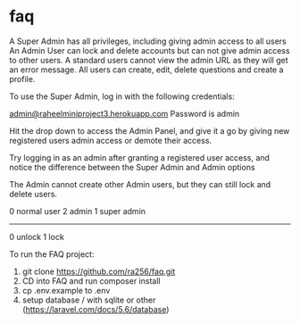 # faq

A Super Admin has all privileges, including giving admin access to all users
An Admin User can lock and delete accounts but can not give admin access to other users.
A standard users cannot view the admin URL as they will get an error message.
All users can create, edit, delete questions and create a profile.

To use the Super Admin, log in with the following credentials:

admin@raheelminiproject3.herokuapp.com
Password is admin

Hit the drop down to access the Admin Panel, and give it a go by giving new registered users admin access or demote their access.

Try logging in as an admin after granting a registered user access, and notice the difference between the Super Admin and Admin options

The Admin cannot create other Admin users, but they can still lock and delete users.


0 normal user
2 admin
1 super admin
___________
0 unlock
1 lock

To run the FAQ project:

1. git clone https://github.com/ra256/faq.git
2. CD into FAQ and run composer install
3. cp .env.example to .env
4. setup database / with sqlite or other (https://laravel.com/docs/5.6/database)

